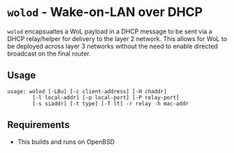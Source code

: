 # `wolod` - Wake-on-LAN over DHCP

`wolod` encapsualtes a WoL payload in a DHCP message to be
sent via a DHCP relay/helper for delivery to the layer 2 network.
This allows for WoL to be deployed across layer 3 networks without
the need to enable directed broadcast on the final router.

## Usage

```
usage: wolod [-LBu] [-c client-address] [-H chaddr]
        [-l local-addr] [-p local-port] [-P relay-port]
        [-s siaddr] [-t type] [-T lt] -r relay -h mac-addr
```

## Requirements

- This builds and runs on OpenBSD
